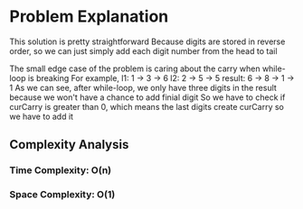 # Problem Explanation

This solution is pretty straightforward
Because digits are stored in reverse order, so we can just simply add each digit number from the head to tail

The small edge case of the problem is caring about the carry when while-loop is breaking
For example,
l1: 1 -> 3 -> 6
l2: 2 -> 5 -> 5
result: 6 -> 8 -> 1 -> 1
As we can see, after while-loop, we only have three digits in the result because we won't have a chance to add finial digit
So we have to check if curCarry is greater than 0, which means the last digits create curCarry
so we have to add it

## Complexity Analysis

### Time Complexity: O(n)

### Space Complexity: O(1)